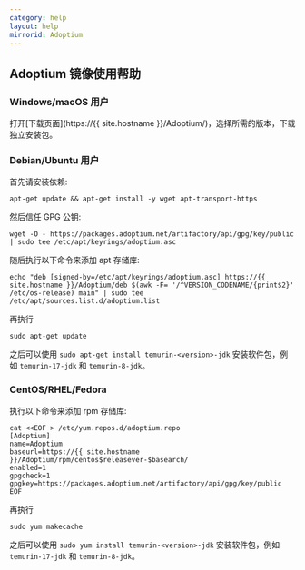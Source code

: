 ```yaml
---
category: help
layout: help
mirrorid: Adoptium
---
```


## Adoptium 镜像使用帮助

### Windows/macOS 用户

打开[下载页面](https://{{ site.hostname }}/Adoptium/)，选择所需的版本，下载独立安装包。

### Debian/Ubuntu 用户

首先请安装依赖:
```
apt-get update && apt-get install -y wget apt-transport-https
```

然后信任 GPG 公钥:
```
wget -O - https://packages.adoptium.net/artifactory/api/gpg/key/public | sudo tee /etc/apt/keyrings/adoptium.asc
```

随后执行以下命令来添加 apt 存储库:
```
echo "deb [signed-by=/etc/apt/keyrings/adoptium.asc] https://{{ site.hostname }}/Adoptium/deb $(awk -F= '/^VERSION_CODENAME/{print$2}' /etc/os-release) main" | sudo tee /etc/apt/sources.list.d/adoptium.list
```


再执行
```
sudo apt-get update
```

之后可以使用 `sudo apt-get install temurin-<version>-jdk` 安装软件包，例如 `temurin-17-jdk` 和 `temurin-8-jdk`。

### CentOS/RHEL/Fedora

执行以下命令来添加 rpm 存储库:
```
cat <<EOF > /etc/yum.repos.d/adoptium.repo
[Adoptium]
name=Adoptium
baseurl=https://{{ site.hostname }}/Adoptium/rpm/centos$releasever-$basearch/
enabled=1
gpgcheck=1
gpgkey=https://packages.adoptium.net/artifactory/api/gpg/key/public
EOF
```

再执行
```
sudo yum makecache
```

之后可以使用 `sudo yum install temurin-<version>-jdk` 安装软件包，例如 `temurin-17-jdk` 和 `temurin-8-jdk`。
